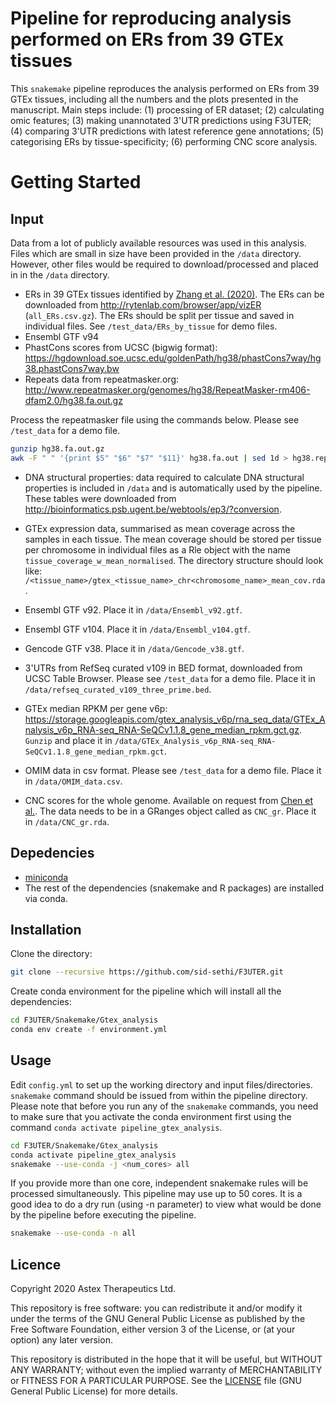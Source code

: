 # Pipeline for reproducing analysis performed on ERs from 39 GTEx tissues

This `snakemake` pipeline reproduces the analysis performed on ERs from 39 GTEx tissues, including all the numbers and the plots presented in the manuscript. Main steps include: (1) processing of ER dataset; (2) calculating omic features; (3) making unannotated 3'UTR predictions using F3UTER; (4) comparing 3'UTR predictions with latest reference gene annotations; (5) categorising ERs by tissue-specificity; (6) performing CNC score analysis.

# Getting Started

## Input

Data from a lot of publicly available resources was used in this analysis. Files which are small in size have been provided in the `/data` directory. However, other files would be required to download/processed and placed in in the `/data` directory.

- ERs in 39 GTEx tissues identified by [Zhang et al. (2020)](https://pubmed.ncbi.nlm.nih.gov/32917675/). The ERs can be downloaded from http://rytenlab.com/browser/app/vizER (`all_ERs.csv.gz`). The ERs should be split per tissue and saved in individual files. See `/test_data/ERs_by_tissue` for demo files.
- Ensembl GTF v94
- PhastCons scores from UCSC (bigwig format): https://hgdownload.soe.ucsc.edu/goldenPath/hg38/phastCons7way/hg38.phastCons7way.bw
- Repeats data from repeatmasker.org: http://www.repeatmasker.org/genomes/hg38/RepeatMasker-rm406-dfam2.0/hg38.fa.out.gz

Process the repeatmasker file using the commands below. Please see `/test_data` for a demo file.
```bash
gunzip hg38.fa.out.gz
awk -F " " '{print $5" "$6" "$7" "$11}' hg38.fa.out | sed 1d > hg38.repeatMasker.mod.fa.out
```
- DNA structural properties: data required to calculate DNA structural properties is included in `/data` and is automatically used by the pipeline. These tables were downloaded from http://bioinformatics.psb.ugent.be/webtools/ep3/?conversion.
- GTEx expression data, summarised as mean coverage across the samples in each tissue. The mean coverage should be stored per tissue per chromosome in individual files as a Rle object with the name `tissue_coverage_w_mean_normalised`. The directory structure should look like: `/<tissue_name>/gtex_<tissue_name>_chr<chromosome_name>_mean_cov.rda`.

- Ensembl GTF v92. Place it in `/data/Ensembl_v92.gtf`.
- Ensembl GTF v104. Place it in `/data/Ensembl_v104.gtf`.
- Gencode GTF v38. Place it in `/data/Gencode_v38.gtf`.
- 3'UTRs from RefSeq curated v109 in BED format, downloaded from UCSC Table Browser. Please see `/test_data` for a demo file. Place it in `/data/refseq_curated_v109_three_prime.bed`.
- GTEx median RPKM per gene v6p: https://storage.googleapis.com/gtex_analysis_v6p/rna_seq_data/GTEx_Analysis_v6p_RNA-seq_RNA-SeQCv1.1.8_gene_median_rpkm.gct.gz. `Gunzip` and place it in `/data/GTEx_Analysis_v6p_RNA-seq_RNA-SeQCv1.1.8_gene_median_rpkm.gct`.
- OMIM data in csv format. Please see `/test_data` for a demo file. Place it in `/data/OMIM_data.csv`.
- CNC scores for the whole genome. Available on request from [Chen et al.](https://doi.org/10.1038/s41467-021-22262-5). The data needs to be in a GRanges object called as `CNC_gr`. Place it in `/data/CNC_gr.rda`.

## Depedencies

- [miniconda](https://conda.io/miniconda.html)
- The rest of the dependencies (snakemake and R packages) are installed via conda.

## Installation

Clone the directory:

```bash
git clone --recursive https://github.com/sid-sethi/F3UTER.git
```

Create conda environment for the pipeline which will install all the dependencies:

```bash
cd F3UTER/Snakemake/Gtex_analysis
conda env create -f environment.yml
```

## Usage

Edit `config.yml` to set up the working directory and input files/directories. `snakemake` command should be issued from within the pipeline directory. Please note that before you run any of the `snakemake` commands, you need to make sure that you activate the conda environment first using the command `conda activate pipeline_gtex_analysis`.

```bash
cd F3UTER/Snakemake/Gtex_analysis
conda activate pipeline_gtex_analysis
snakemake --use-conda -j <num_cores> all
```
If you provide more than one core, independent snakemake rules will be processed simultaneously. This pipeline may use up to 50 cores. It is a good idea to do a dry run (using -n parameter) to view what would be done by the pipeline before executing the pipeline.

```bash
snakemake --use-conda -n all
```

## Licence

Copyright 2020 Astex Therapeutics Ltd.

This repository is free software: you can redistribute it and/or modify it under the terms of the GNU General Public License as published by the Free Software Foundation, either version 3 of the License, or (at your option) any later version.

This repository is distributed in the hope that it will be useful, but WITHOUT ANY WARRANTY; without even the implied warranty of MERCHANTABILITY or FITNESS FOR A PARTICULAR PURPOSE. See the [LICENSE](LICENSE) file (GNU General Public License) for more details.
